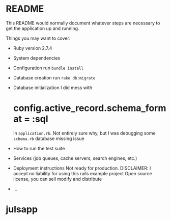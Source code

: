 # README

This README would normally document whatever steps are necessary to get the
application up and running.

Things you may want to cover:

* Ruby version
2.7.4
* System dependencies

* Configuration
run `bundle install`

* Database creation
run `rake db:migrate`

* Database initialization
I did mess with
    # config.active_record.schema_format = :sql
  in `application.rb`. Not entirely sure why, but I was debugging some `schema.rb` database missing issue

* How to run the test suite

* Services (job queues, cache servers, search engines, etc.)

* Deployment instructions
Not ready for production.
DISCLAIMER:
I accept no liability for using this rails example project
Open source license, you can sell modify and distribute
* ...
# julsapp
